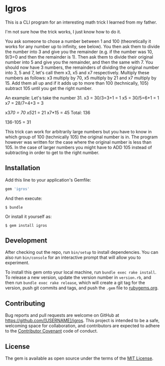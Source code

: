 # Igros

This is a CLI program for an interesting math trick I learned from my father.

I'm not sure how the trick works, I just know how to do it.

You ask someone to chose a number between 1 and 100 (theoretically it works for any number up to infinity, see below).
You then ask them to divide the number into 3 and give you the remainder (e.g. if the number was 10, 9/3=0 and then the remainder is 1).
Then ask them to divide their original number into 5 and give you the remainder, and then the same with 7.
You should now have 3 numbers, the remainders of dividing the original number into 3, 5 and 7, let's call them x3, x5 and x7 respectively.
Multiply these numbers as follows: x3 multiply by 70, x5 multiply by 21 and x7 multiply by 15. Add them all up and if it adds up to more than 100 (technically, 105) subtract 105 until you get the right number.

An example:
Let's take the number 31.
x3 = 30/3=3+1 = 1
x5 = 30/5=6+1 = 1
x7 = 28/7=4+3 = 3

x3*70 = 70
x5*21 = 21
x7*15 = 45
Total: 136

136-105 = 31


This trick can work for arbitrarily large numbers but you have to know in which group of 100 (technically 105) the original number is in.
The program however was written for the case where the original number is less than 105.
In the case of larger numbers you might have to ADD 105 instead of subtracting in order to get to the right number.

## Installation

Add this line to your application's Gemfile:

```ruby
gem 'igros'
```

And then execute:

    $ bundle

Or install it yourself as:

    $ gem install igros


## Development

After checking out the repo, run `bin/setup` to install dependencies. You can also run `bin/console` for an interactive prompt that will allow you to experiment.

To install this gem onto your local machine, run `bundle exec rake install`. To release a new version, update the version number in `version.rb`, and then run `bundle exec rake release`, which will create a git tag for the version, push git commits and tags, and push the `.gem` file to [rubygems.org](https://rubygems.org).

## Contributing

Bug reports and pull requests are welcome on GitHub at https://github.com/[USERNAME]/igros. This project is intended to be a safe, welcoming space for collaboration, and contributors are expected to adhere to the [Contributor Covenant](http://contributor-covenant.org) code of conduct.


## License

The gem is available as open source under the terms of the [MIT License](http://opensource.org/licenses/MIT).
